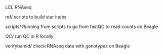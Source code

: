 


LCL RNAseq

ref/ scripts to build star index

scripts/ Running from scripts to go from fastQC to read counts on Beagle

QC/ run QC in R locally

verifybamid/ check RNAseq data with genotypes on Beagle
